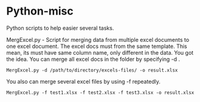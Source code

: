# Python-misc
Python scripts to help easier several tasks.

MergExcel.py - Script for merging data from multiple excel documents to one excel document.
The excel docs must from the same template. This mean, its must have same column name, only different in the data. You got the idea.
You can merge all excel docs in the folder by specifying -d <directory-name>.
```
MergExcel.py -d /path/to/directory/excels-files/ -o result.xlsx
```

You also can merge several excel files by using -f repeatedly.
```
MergExcel.py -f test1.xlsx -f test2.xlsx -f test3.xlsx -o result.xlsx
```



